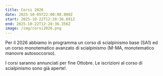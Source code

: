 ```yaml
---
title: Corsi 2026
date: 2025-10-05T22:00:00.000Z
start: 2025-10-22T12:28:36.891Z
end: 2025-10-22T12:28:36.356Z
image: /img/corsi2026.png
---
```

Per il 2026 abbiamo in programma un corso di scialpinismo base (SA1) ed un corso monotematico avanzato di scialpinismo (M-MA, monotematico manovre autosoccorso).

I corsi saranno annunciati per fine Ottobre. Le iscrizioni al corso di scialpinismo sono già aperte!.